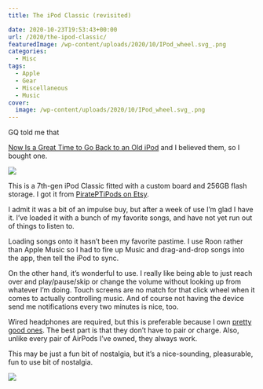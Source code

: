 ```yaml
---
title: The iPod Classic (revisited)

date: 2020-10-23T19:53:43+00:00
url: /2020/the-ipod-classic/
featuredImage: /wp-content/uploads/2020/10/IPod_wheel.svg_.png
categories:
  - Misc
tags:
  - Apple
  - Gear
  - Miscellaneous
  - Music
cover:
  image: /wp-content/uploads/2020/10/IPod_wheel.svg_.png
---
```

GQ told me that 

[Now Is a Great Time to Go Back to an Old iPod][1] and I believed them, so I bought one.

![](/img/2021/03/2020-10-23-iPod-Classic01-819x1024.jpg "")

This is a 7th-gen iPod Classic fitted with a custom board and 256GB flash storage. I got it from [PiratePTiPods on Etsy][2].

I admit it was a bit of an impulse buy, but after a week of use I’m glad I have it. I’ve loaded it with a bunch of my favorite songs, and have not yet run out of things to listen to.

Loading songs onto it hasn’t been my favorite pastime. I use Roon rather than Apple Music so I had to fire up Music and drag-and-drop songs into the app, then tell the iPod to sync.

On the other hand, it’s wonderful to use. I really like being able to just reach over and play/pause/skip or change the volume without looking up from whatever I’m doing. Touch screens are no match for that click wheel when it comes to actually controlling music. And of course not having the device send me notifications every two minutes is nice, too.

Wired headphones are required, but this is preferable because I own [pretty good ones][3]. The best part is that they don’t have to pair or charge. Also, unlike every pair of AirPods I’ve owned, they always work.

This may be just a fun bit of nostalgia, but it’s a nice-sounding, pleasurable, fun to use bit of nostalgia.

![](/img/2021/03/2020-10-19-Jack-with-new-iPod-Classic-2.jpg "")



 [1]: https://www.gq.com/story/get-an-ipod
 [2]: https://www.etsy.com/shop/PiratePTiPods
 [3]: https://fiio.com/fa

